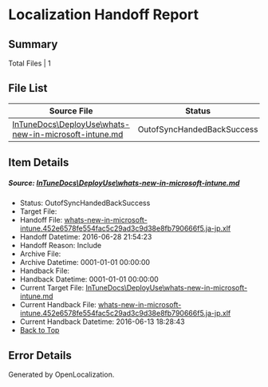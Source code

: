 # <a name='report-top'></a> Localization Handoff Report

## Summary
 Total Files | 1

## File List
 Source File | Status | Details 
 ----------- | ------ | ------- 
 [InTuneDocs\DeployUse\whats-new-in-microsoft-intune.md](https://github.com/Microsoft/IntuneDocs-pr/blob/96bc6299b07b0d7036c4e1ab61b481ec02d20227/InTuneDocs/DeployUse/whats-new-in-microsoft-intune.md) | OutofSyncHandedBackSuccess | [Details](#288560dc07d7ae93fa017917b45c71a88d089d31261)

## Item Details
##### <a name='288560dc07d7ae93fa017917b45c71a88d089d31261'></a> Source: [InTuneDocs\DeployUse\whats-new-in-microsoft-intune.md](https://github.com/Microsoft/IntuneDocs-pr/blob/96bc6299b07b0d7036c4e1ab61b481ec02d20227/InTuneDocs/DeployUse/whats-new-in-microsoft-intune.md)
* Status: OutofSyncHandedBackSuccess
* Target File: 
* Handoff File: [whats-new-in-microsoft-intune.452e6578fe554fac5c29ad3c9d38e8fb790666f5.ja-jp.xlf](https://github.com/Microsoft/EM.handoff/blob/9e306c59976c3dc7584fa1c63c3f124dbd1b17d4/ol-handoff/Microsoft/IntuneDocs-pr.ja-jp/master/whats-new-in-microsoft-intune.452e6578fe554fac5c29ad3c9d38e8fb790666f5.ja-jp.xlf)
* Handoff Datetime: 2016-06-28 21:54:23
* Handoff Reason: Include
* Archive File: 
* Archive Datetime: 0001-01-01 00:00:00
* Handback File: 
* Handback Datetime: 0001-01-01 00:00:00
* Current Target File: [InTuneDocs\DeployUse\whats-new-in-microsoft-intune.md](https://github.com/Microsoft/IntuneDocs-pr.ja-jp/blob/623a1c585a7a11ad0310fcfe0388b7b60dfc6966/InTuneDocs/DeployUse/whats-new-in-microsoft-intune.md)
* Current Handback File: [whats-new-in-microsoft-intune.452e6578fe554fac5c29ad3c9d38e8fb790666f5.ja-jp.xlf](https://github.com/Microsoft/EM.handback/blob/3712e8c1a873f075210b7243419268057630eac8/ol-handback/Microsoft/IntuneDocs-pr.ja-jp/master/whats-new-in-microsoft-intune.452e6578fe554fac5c29ad3c9d38e8fb790666f5.ja-jp.xlf)
* Current Handback Datetime: 2016-06-13 18:28:43
* [Back to Top](#report-top)


## Error Details

Generated by OpenLocalization.
